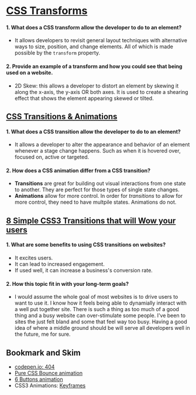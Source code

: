 # [CSS Transforms](https://learn.shayhowe.com/advanced-html-css/css-transforms/)
#### 1. What does a CSS transform allow the developer to do to an element?
- It allows developers to revisit general layout techniques with alternative ways to size, position, and change elements. All of which is made possible by the `transform` property.

#### 2. Provide an example of a transform and how you could see that being used on a website.
- 2D Skew: this allows a developer to distort an element by skewing it along the x-axis, the y-axis OR both axes. It is used to create a shearing effect that shows the element appearing skewed or tilted.


## [CSS Transitions & Animations](https://learn.shayhowe.com/advanced-html-css/transitions-animations/)
#### 1. What does a CSS transition allow the developer to do to an element?
- It allows a developer to alter the appearance and behavior of an element whenever a stage change happens. Such as when it is hovered over, focused on, active or targeted.

#### 2. How does a CSS animation differ from a CSS transition?
- **Transitions** are great for building out visual interactions from one state to another. They are perfect for those types of single state changes.
- **Animations** allow for more control. In order for *transitions* to allow for more control, they need to have multpile states. Animations do not.


## [8 Simple CSS3 Transitions that will Wow your users](https://www.webdesignerdepot.com/2014/05/8-simple-css3-transitions-that-will-wow-your-users)
#### 1. What are some benefits to using CSS transitions on websites?
- It excites users.
- It can lead to increased engagement.
- If used well, it can increase a business's conversion rate.

#### 2. How this topic fit in with your long-term goals?
- I would assume the whole goal of most websites is to drive users to want to use it. I know how it feels being able to dynamially interact with a well put together site. There is such a thing as too much of a good thing and a busy website can over-stimulate some people. I've  been to sites the just felt bland and some that feel way too busy. Having a good idea of where a middle ground should be will serve all developers well in the future, me for sure.


## Bookmark and Skim
- [codepen.io: 404](https://codepen.io/kieranfivestars/pen/MYdQxX)
- [Pure CSS Bounce animation](https://codepen.io/dp_lewis/pen/QWMxRR)
- [6 Buttons animation](https://codepen.io/retyui/pen/ByoaXV)
- CSS3 Animations: [Keyframes](https://codepen.io/akshaychauhan/pen/dyBqVo)